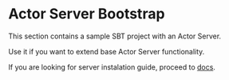 # Actor Server Bootstrap

This section contains a sample SBT project with an Actor Server.

Use it if you want to extend base Actor Server functionality.

If you are looking for server instalation guide, proceed to [docs](../docs).
